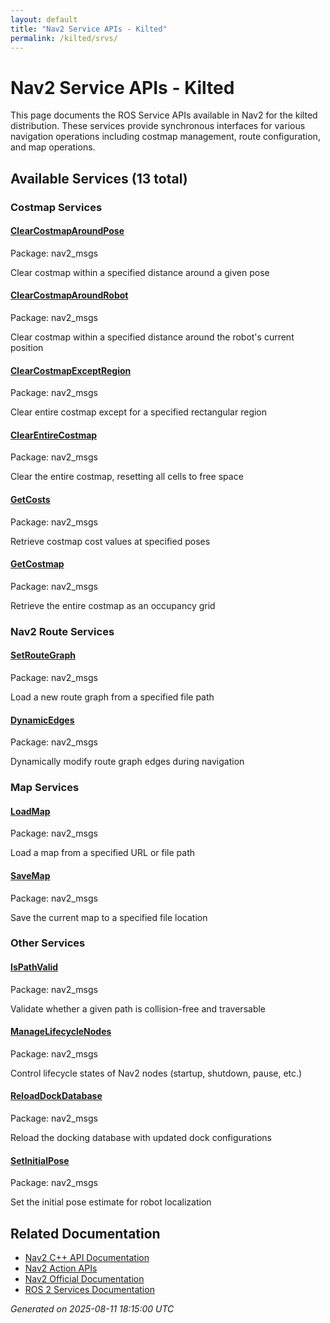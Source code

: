 ```yaml
---
layout: default
title: "Nav2 Service APIs - Kilted"
permalink: /kilted/srvs/
---
```


# Nav2 Service APIs - Kilted

This page documents the ROS Service APIs available in Nav2 for the kilted distribution. These services provide synchronous interfaces for various navigation operations including costmap management, route configuration, and map operations.

## Available Services (13 total)

### Costmap Services

<div class="action-grid">
  <div class="action-card">
    <h4><a href="/srvs/kilted/clearcostmaparoundpose.html">ClearCostmapAroundPose</a></h4>
    <p class="action-package">Package: nav2_msgs</p>
    <p class="action-description">Clear costmap within a specified distance around a given pose</p>
  </div>
  <div class="action-card">
    <h4><a href="/srvs/kilted/clearcostmaparoundrobot.html">ClearCostmapAroundRobot</a></h4>
    <p class="action-package">Package: nav2_msgs</p>
    <p class="action-description">Clear costmap within a specified distance around the robot's current position</p>
  </div>
  <div class="action-card">
    <h4><a href="/srvs/kilted/clearcostmapexceptregion.html">ClearCostmapExceptRegion</a></h4>
    <p class="action-package">Package: nav2_msgs</p>
    <p class="action-description">Clear entire costmap except for a specified rectangular region</p>
  </div>
  <div class="action-card">
    <h4><a href="/srvs/kilted/clearentirecostmap.html">ClearEntireCostmap</a></h4>
    <p class="action-package">Package: nav2_msgs</p>
    <p class="action-description">Clear the entire costmap, resetting all cells to free space</p>
  </div>
  <div class="action-card">
    <h4><a href="/srvs/kilted/getcosts.html">GetCosts</a></h4>
    <p class="action-package">Package: nav2_msgs</p>
    <p class="action-description">Retrieve costmap cost values at specified poses</p>
  </div>
  <div class="action-card">
    <h4><a href="/srvs/kilted/getcostmap.html">GetCostmap</a></h4>
    <p class="action-package">Package: nav2_msgs</p>
    <p class="action-description">Retrieve the entire costmap as an occupancy grid</p>
  </div>
</div>

### Nav2 Route Services

<div class="action-grid">
  <div class="action-card">
    <h4><a href="/srvs/kilted/setroutegraph.html">SetRouteGraph</a></h4>
    <p class="action-package">Package: nav2_msgs</p>
    <p class="action-description">Load a new route graph from a specified file path</p>
  </div>
  <div class="action-card">
    <h4><a href="/srvs/kilted/dynamicedges.html">DynamicEdges</a></h4>
    <p class="action-package">Package: nav2_msgs</p>
    <p class="action-description">Dynamically modify route graph edges during navigation</p>
  </div>
</div>

### Map Services

<div class="action-grid">
  <div class="action-card">
    <h4><a href="/srvs/kilted/loadmap.html">LoadMap</a></h4>
    <p class="action-package">Package: nav2_msgs</p>
    <p class="action-description">Load a map from a specified URL or file path</p>
  </div>
  <div class="action-card">
    <h4><a href="/srvs/kilted/savemap.html">SaveMap</a></h4>
    <p class="action-package">Package: nav2_msgs</p>
    <p class="action-description">Save the current map to a specified file location</p>
  </div>
</div>

### Other Services

<div class="action-grid">
  <div class="action-card">
    <h4><a href="/srvs/kilted/ispathvalid.html">IsPathValid</a></h4>
    <p class="action-package">Package: nav2_msgs</p>
    <p class="action-description">Validate whether a given path is collision-free and traversable</p>
  </div>
  <div class="action-card">
    <h4><a href="/srvs/kilted/managelifecyclenodes.html">ManageLifecycleNodes</a></h4>
    <p class="action-package">Package: nav2_msgs</p>
    <p class="action-description">Control lifecycle states of Nav2 nodes (startup, shutdown, pause, etc.)</p>
  </div>
  <div class="action-card">
    <h4><a href="/srvs/kilted/reloaddockdatabase.html">ReloadDockDatabase</a></h4>
    <p class="action-package">Package: nav2_msgs</p>
    <p class="action-description">Reload the docking database with updated dock configurations</p>
  </div>
  <div class="action-card">
    <h4><a href="/srvs/kilted/setinitialpose.html">SetInitialPose</a></h4>
    <p class="action-package">Package: nav2_msgs</p>
    <p class="action-description">Set the initial pose estimate for robot localization</p>
  </div>
</div>

## Related Documentation

- [Nav2 C++ API Documentation](/kilted/html/index.html)
- [Nav2 Action APIs](/kilted/actions/)
- [Nav2 Official Documentation](https://nav2.org/)
- [ROS 2 Services Documentation](https://docs.ros.org/en/kilted/Tutorials/Beginner-CLI-Tools/Understanding-ROS2-Services/Understanding-ROS2-Services.html)

*Generated on 2025-08-11 18:15:00 UTC*